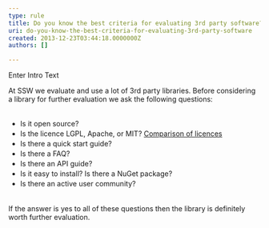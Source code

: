 ```yaml
---
type: rule
title: Do you know the best criteria for evaluating 3rd party software?
uri: do-you-know-the-best-criteria-for-evaluating-3rd-party-software
created: 2013-12-23T03:44:18.0000000Z
authors: []

---
```




<span class='intro'> Enter Intro Text </span>

<div>​At SSW we evaluate and use a lot of 3rd party libraries. Before considering a​ library for further evaluation we ask the following questions&#58;&#160;</div><div>
   <br>
</div><div><ul><li>
         <span style="line-height&#58;20px;">Is it open source?</span><br></li><li>
         <span style="line-height&#58;20px;">Is the licence LGPL, Apache, or MIT?​​​ ​​<a href="http&#58;//en.wikipedia.org/wiki/Comparison_of_free_software_licenses">Comparison of&#160;licences​</a>&#160;<img src="/_LAYOUTS/15/Images/SSW/external.gif" title="You are now leaving SSW" alt="" />&#160;</span><br></li><li>
         <span style="line-height&#58;20px;">Is there a quick start guide?</span><br></li><li>
         <span style="line-height&#58;20px;">Is there a FAQ?</span><br></li><li>
         <span style="line-height&#58;20px;">Is there an API guide?</span><br></li><li>
         <span style="line-height&#58;20px;">Is it easy to install? Is there a NuGet package?</span><br></li><li>
         <span style="line-height&#58;20px;">Is there an active user community?</span><br></li></ul></div><div>
   <br>
</div><div>If the answer is yes to all of these questions then the library is definitely worth further evaluation.</div>


